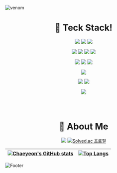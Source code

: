 
![venom](https://capsule-render.vercel.app/api?type=venom&height=200&text=🙋🏻Chaeyeon’s%20Git&fontSize=70&color=0:F5F5F5,100:886CE4&stroke=#000000)


<div align="center">

  <strong><h1>📁 Teck Stack!</h1> </strong>

  <img src="https://img.shields.io/badge/Java-007396?style=flat&logo=Java&logoColor=white"/></a>
  <img src="https://img.shields.io/badge/Python-3776AB?style=flat&logo=Python&logoColor=white"/></a>
  <img src="https://img.shields.io/badge/C-A8B9CC?style=flat&logo=C&logoColor=white"/></a>
  

  <img src="https://img.shields.io/badge/MySQL-4479A1?style=flat&logo=MySQL&logoColor=white"/></a>
  <img src="https://img.shields.io/badge/Django-092E20?style=flat&logo=Django&logoColor=white"/></a>
  <img src="https://img.shields.io/badge/SQLite-003B57?style=flat&logo=SQLite&logoColor=white"/></a>
  <img src="https://img.shields.io/badge/SpringBoot-6DB33F?style=flat&logo=springboot&logoColor=white"/></a>
  
  <img src="https://img.shields.io/badge/html5-E34F26?style=flat&logo=html5&logoColor=white"/></a>
  <img src="https://img.shields.io/badge/Dart-0175C2?style=flat&logo=Dart&logoColor=white"/></a>
  <img src="https://img.shields.io/badge/Flutter-02569B?style=flat&logo=Flutter&logoColor=white"/></a>

  <img src="https://img.shields.io/badge/OpenCV-5C3EE8?style=flat&logo=OpenCV&logoColor=white"/></a>

  <img src="https://img.shields.io/badge/Linux-FCC624?style=flat&logo=Linux&logoColor=white"/></a>
  <img src="https://img.shields.io/badge/Window-0078D6?style=flat&logo=windows10&logoColor=white"/></a>

  <img src="https://img.shields.io/badge/selenium-43B02A?style=flat&logo=selenium&logoColor=white"/></a>

  <br></br>
  <strong><h1> 💬 About Me </h1> </strong>

<a href="https://velog.io/@dnjftjd53/posts"><img src="https://img.shields.io/badge/Velog-20C997?style=flat&logo=Velog&logoColor=white"/></a>
[![Solved.ac
프로필](http://mazassumnida.wtf/api/mini/generate_badge?boj=0vel)](https://solved.ac/0vel)
  

[![Chaeyeon's GitHub stats](https://github-readme-stats.vercel.app/api?username=Gongchaeyeon&hide_border=true&show_icons=true&theme=transparent)](https://github.com/Gongchaeyeon/github-readme-stats) | [![Top Langs](https://github-readme-stats-sigma-five.vercel.app/api/top-langs/?username=Gongchaeyeon&layout=compact&hide_border=true&theme=graywhite)](https://github.com/Gongchaeyeon) |
| ------------- | ------------- |

</div>


![Footer](https://capsule-render.vercel.app/api?type=waving&height=100&color=886CE4&section=footer)


